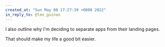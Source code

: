 ```yaml
---
created_at: "Sun May 08 17:27:39 +0000 2022"
in_reply_to: @leo_guinan
---
```


I also outline why I'm deciding to separate apps from their landing pages.

That should make my life a good bit easier.